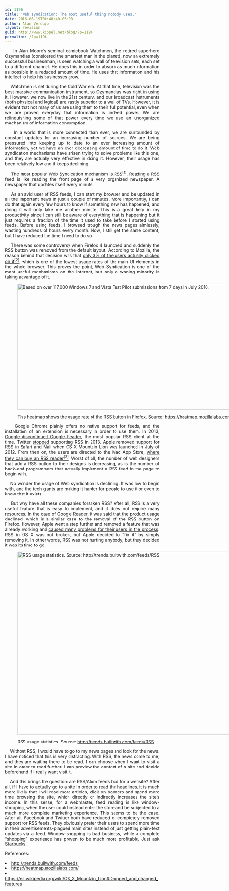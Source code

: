 ```yaml
---
id: 1196
title: 'Web syndication: The most useful thing nobody uses.'
date: 2016-06-19T00:48:40-05:00
author: Alan Verdugo
layout: revision
guid: http://www.kippel.net/blog/?p=1196
permalink: /?p=1196
---
```

<p style="text-align: justify;">
      In Alan Moore&#8217;s seminal comicbook Watchmen, the retired superhero Ozymandias (considered the smartest man in the planet), now an extremely successful businessman, is seen watching a wall of television sets, each set to a different channel. He does this in order to absorb as much information as possible in a reduced amount of time. He uses that information and his intellect to help his businesses grow.
</p>

<p style="text-align: justify;">
      Watchmen is set during the Cold War era. At that time, television was the best massive communication instrument, so Ozymandias was right in using it. However, we now live in the 21st century, and our broadcast instruments (both physical and logical) are vastly superior to a wall of TVs. However, it is evident that not many of us are using them to their full potential, even when we are proven everyday that information is indeed power. We are relinquishing some of that power every time we use an unorganized mechanism of information consumption.
</p>

<p style="text-align: justify;">
      In a world that is more connected than ever, we are surrounded by constant updates for an increasing number of sources. We are being pressured into keeping up to date to an ever increasing amount of information, yet we have an ever decreasing amount of time to do it. Web syndication mechanisms have arisen trying to solve problems like this one, and they are actually very effective in doing it. However, their usage has been relatively low and it keeps declining.
</p>

<p style="text-align: justify;">
      The most popular Web Syndication mechanism <a href="http://trends.builtwith.com/feeds" target="_blank">is RSS<sup>[1]</sup></a>. Reading a RSS feed is like reading the front page of a very organized newspaper. A newspaper that updates itself every minute.
</p>

<p style="text-align: justify;">
      As an avid user of RSS feeds, I can start my browser and be updated in all the important news in just a couple of minutes. More importantly, I can do that again every few hours to know if something new has happened, and doing it will only take me another minute. This is a great help in my productivity since I can still be aware of everything that is happening but it just requires a fraction of the time it used to take before I started using feeds. Before using feeds, I browsed trough the news pages aimlessly, wasting hundreds of hours every month. Now, I still get the same content, but I have reduced the time I need to do so.
</p>

<p style="text-align: justify;">
      There was some controversy when Firefox 4 launched and suddenly the RSS button was removed from the default layout. According to Mozilla, the reason behind that decision was that <a href="https://heatmap.mozillalabs.com/" target="_blank">only 3% of the users actually clicked on it<sup>[2]</sup></a>, which is one of the lowest usage rates of the main UI elements in the whole browser. This proves the point, Web Syndication is one of the most useful mechanisms on the Internet, but only a waning minority is taking advantage of it.
</p><figure id="attachment_979" aria-describedby="caption-attachment-979" style="width: 978px" class="wp-caption aligncenter">

[<img class="wp-image-979 size-full" src="http://li106-124.members.linode.com/blog/wp-content/uploads/2015/11/heatmap.png" alt="Based on over 117,000 Windows 7 and Vista Test Pilot submissions from 7 days in July 2010." width="978" height="411" />](http://li106-124.members.linode.com/blog/wp-content/uploads/2015/11/heatmap.png)<figcaption id="caption-attachment-979" class="wp-caption-text">This heatmap shows the usage rate of the RSS button in Firefox. Source: <a href="https://heatmap.mozillalabs.com/" target="_blank">https://heatmap.mozillalabs.com/</a></figcaption></figure> 

<p style="text-align: justify;">
      Google Chrome plainly offers no native support for feeds, and the installation of an extension is necessary in order to use them. In 2013, <a href="http://www.cnet.com/news/google-closes-the-book-on-reader-announces-july-1-sunset/" target="_blank">Google discontinued Google Reader</a>, the most popular RSS client at the time. Twitter <a href="https://twittercommunity.com/t/rss-feeds/6379/2" target="_blank">stopped</a> supporting RSS in 2013. Apple removed support for RSS in Safari and Mail when OS X Mountain Lion was launched in July of 2012. From then on, the users are directed to the Mac App Store, <a href="https://en.wikipedia.org/wiki/OS_X_Mountain_Lion#Dropped_and_changed_features" target="_blank">where they can buy an RSS reader<sup>[3]</sup></a>. Worst of all, the number of web designers that add a RSS button to their designs is decreasing, as is the number of back-end programmers that actually implement a RSS feed in the page to begin with.
</p>

<p style="text-align: justify;">
      No wonder the usage of Web syndication is declining. It was low to begin with, and the tech giants are making it harder for people to use it or even to know that it exists.
</p>

<p style="text-align: justify;">
      But why have all these companies forsaken RSS? After all, RSS is a very useful feature that is easy to implement, and it does not require many resources. In the case of Google Reader, it was said that the product usage declined, which is a similar case to the removal of the RSS button on Firefox. However, Apple went a step further and removed a feature that was already working and <a href="http://www.macobserver.com/tmo/article/apples_safari_6_rss_blunder" target="_blank">caused many problems for their users in the process</a>. RSS in OS X was not broken, but Apple decided to &#8220;fix it&#8221; by simply removing it. In other words, RSS was not hurting anybody, but they decided it was its time to go.
</p><figure id="attachment_1192" aria-describedby="caption-attachment-1192" style="width: 714px" class="wp-caption aligncenter">

[<img class="size-full wp-image-1192" src="http://li106-124.members.linode.com/blog/wp-content/uploads/2016/06/2016-06-19-000839_1920x1056_scrot.png" alt="RSS usage statistics. Source: http://trends.builtwith.com/feeds/RSS" width="714" height="597" />](http://trends.builtwith.com/feeds/RSS)<figcaption id="caption-attachment-1192" class="wp-caption-text">RSS usage statistics. Source: <a href="http://trends.builtwith.com/feeds/RSS" target="_blank">http://trends.builtwith.com/feeds/RSS</a></figcaption></figure> 

<p style="text-align: justify;">
      Without RSS, I would have to go to my news pages and look for the news. I have noticed that this is very distracting. With RSS, the news come to me, and they are waiting there to be read. I can choose when I want to visit a site in order to read further. I can preview the content of a site and decide beforehand if I really want visit it.
</p>

<p style="text-align: justify;">
      And this brings the question: are RSS/Atom feeds bad for a website? After all, if I have to actually go to a site in order to read the headlines, it is much more likely that I will read more articles, click on banners and spend more time browsing the site, which directly or indirectly increases the site&#8217;s income. In this sense, for a webmaster, feed reading is like window-shopping, when the user could instead enter the store and be subjected to a much more complete marketing experience. This seems to be the case. After all, Facebook and Twitter both have reduced or completely removed support for RSS feeds. They obviously prefer their users to spend more time in their advertisements-plagued main sites instead of just getting plain-text updates via a feed. Window-shopping is bad business, while a complete &#8220;shopping&#8221; experience has proven to be much more profitable. Just ask <a href="http://starbucksexperience.net/" target="_blank">Starbucks</a>.
</p>

<p style="text-align: justify;">
  References:
</p>

<li style="text-align: justify;">
  <a href="http://trends.builtwith.com/feeds" target="_blank">http://trends.builtwith.com/feeds</a>
</li>
<li style="text-align: justify;">
  <a href="https://heatmap.mozillalabs.com/" target="_blank">https://heatmap.mozillalabs.com/</a>
</li>
<li style="text-align: justify;">
  <a href="https://en.wikipedia.org/wiki/OS_X_Mountain_Lion#Dropped_and_changed_features" target="_blank">https://en.wikipedia.org/wiki/OS_X_Mountain_Lion#Dropped_and_changed_features</a>
</li>